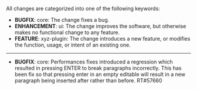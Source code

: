 All changes are categorized into one of the following keywords:

- **BUGFIX**: core: The change fixes a bug.
- **ENHANCEMENT**: ui: The change improves the software, but otherwise makes no
                   functional change to any feature.
- **FEATURE**: xyz-plugin: The change introduces a new feature, or modifies the
               function, usage, or intent of an existing one.

----

- **BUGFIX**: core: Performances fixes introduced a regression which resulted
              in pressing ENTER to break paragraphs incorrectly.  This has been
              fix so that pressing enter in an empty editable will result in a
              new paragraph being inserted after rather than before. RT#57660

